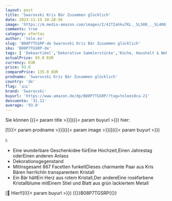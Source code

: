 ```yaml
---
layout: post
title: 'Swarovski Kris Bär Zusammen glücklich'
date: 2023-11-15 10:28:56
image: 'https://m.media-amazon.com/images/I/41T2ahku7KL._SL500_._SL400_.jpg'
comments: true
category: ofertas
author: 'tole.es'
slug: 'B08P7TGSRP-de Swarovski Kris Bär Zusammen glücklich'
sku: 'B08P7TGSRP-de'
tags: [ 'Dekoartikel','Dekorative Sammlerstücke','Küche, Haushalt & Wohnen','Sammlerfiguren','Wohnaccessoires & Deko','swarovski','🇩🇪', ]
actualPrice: 93.0 EUR
currency: EUR
price: 93.0
comparePrice: 135.0 EUR
prodname: 'Swarovski Kris Bär Zusammen glücklich'
country: 'de'
flag: '🇩🇪'
brand: 'Swarovski'
buyurl: 'https://www.amazon.de/dp/B08P7TGSRP/?tag=tolees0ca-21'
descuento: '31.11'
average: '93.0'
---
```


Sie können [{{< param title >}}]({{< param buyurl >}}) hier:

[![{{< param prodname >}}]({{< param image >}})]({{< param buyurl >}})

ℹ️:

- Eine wunderbare Geschenkidee fürEine Hochzeit,Einen Jahrestag oderEinen anderen Anlass
- Dekorationsgegenstand
- MitInsgesamt 867 Facetten funkeltDieses charmante Paar aus Kris Bären herrlichIn transparentem Kristall
- Ein Bär hältEin Herz aus rotem Kristall,Der andereEine roséfarbene Kristallblume mitEinem Stiel und Blatt aus grün lackiertem Metall

[🛒 Hier!!]({{< param buyurl >}})
{{<world>}}B08P7TGSRP{{</world>}}
